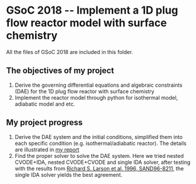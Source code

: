 # GSoC 2018 -- Implement a 1D plug flow reactor model with surface chemistry
All the files of GSoC 2018 are included in this folder.
## The objectives of my project
1. Derive the governing differential equations and algebraic constraints (DAE) for the 1D plug flow reactor with surface chemistry
2. Implement the reactor model through python for isothermal model, adiabatic model and etc.
## My project progress
1. Derive the DAE system and the initial conditions, simplified them into each specific condition (e.g. isothermal/adiabatic reactor). The details are illustrated in [my report](https://github.com/yuj056/yuj056.github.io/blob/master/Week1/yuj056_github_io.pdf)
2. Find the proper solver to solve the DAE system. Here we tried nested CVODE+IDA, nested CVODE+CVODE and single IDA solver, after testing with the results from [Richard S. Larson et al. 1996, SAND96-8211](https://github.com/yuj056/yuj056.github.io/blob/master/_posts/Sandia.pdf), the single IDA solver yields the best agreement.
